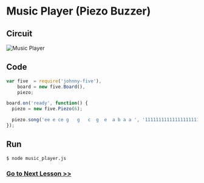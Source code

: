 # Music Player (Piezo Buzzer)

## Circuit

![Music Player](http://i.imgur.com/1zWACEl.png)

## Code

``` js
var five  = require('johnny-five'),
    board = new five.Board(),
    piezo;

board.on('ready', function() {
  piezo = new five.Piezo(6);

  piezo.song('ee e ce g   g   c  g  e  a b a a ', '1111111111111111111111111111111');
});
```

## Run

```
$ node music_player.js
```

### [Go to Next Lesson >>](../switch/)